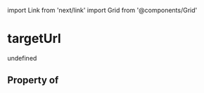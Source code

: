 import Link from 'next/link'
import Grid from '@components/Grid'

# targetUrl

undefined

## Property of




